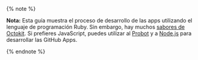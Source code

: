 {% note %}

**Nota:** Esta guía muestra el proceso de desarrollo de las apps utilizando el lenguaje de programación Ruby. Sin embargo, hay muchos [sabores de Octokit](/rest/overview/libraries). Si prefieres JavaScript, puedes utilizar al [Probot](https://probot.github.io/) y a [Node.js](https://octokit.github.io/rest.js/) para desarrollar las GitHub Apps.

{% endnote %}
